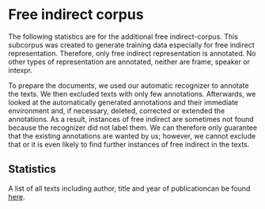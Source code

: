 # Free indirect corpus

The following statistics are for the additional free indirect-corpus. This subcorpus was created to generate training data especially for free indirect representation. Therefore, only free indirect representation is annotated. No other types of representation are annotated, neither are frame, speaker or intexpr.

To prepare the documents, we used our automatic recognizer to annotate the texts. We then excluded texts with only few annotations. Afterwards, we looked at the automatically generated annotations and their immediate environment and, if necessary, deleted, corrected or extended the annotations. As a result, instances of free indirect are sometimes not found because the recognizer did not label them. We can therefore only guarantee that the existing annotations are wanted by us; however, we cannot exclude that or it is even likely to find further instances of free indirect in the texts.

## Statistics

A list of all texts including author, title and year of publicationcan be found [here](/resources/docs/metadata_fi.xlsx).
